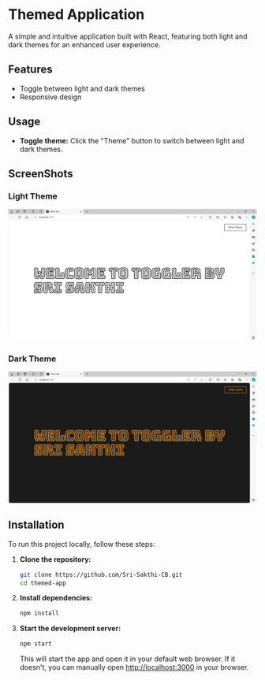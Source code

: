 # Themed Application

A simple and intuitive application built with React, featuring both light and dark themes for an enhanced user experience.

## Features

- Toggle between light and dark themes
- Responsive design

## Usage

- **Toggle theme:** Click the "Theme" button to switch between light and dark themes.

## ScreenShots

### Light Theme
![alt text](toggler-1.png)

### Dark Theme
![alt text](toggler-2.png)



## Installation

To run this project locally, follow these steps:

1. **Clone the repository:**

    ```sh
    git clone https://github.com/Sri-Sakthi-CB.git
    cd themed-app
    ```

2. **Install dependencies:**

    ```sh
    npm install
    ```

3. **Start the development server:**

    ```sh
    npm start
    ```

    This will start the app and open it in your default web browser. If it doesn't, you can manually open [http://localhost:3000](http://localhost:3000) in your browser.




